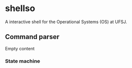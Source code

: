 # shellso

A interactive shell for the Operational Systems (OS) at UFSJ.

## Command parser

Empty content

### State machine

